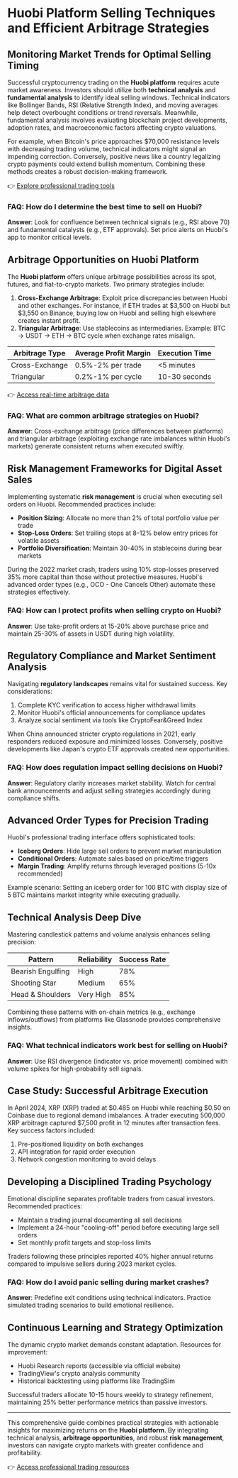 # Huobi Platform Selling Techniques and Efficient Arbitrage Strategies

## Monitoring Market Trends for Optimal Selling Timing  
Successful cryptocurrency trading on the **Huobi platform** requires acute market awareness. Investors should utilize both **technical analysis** and **fundamental analysis** to identify ideal selling windows. Technical indicators like Bollinger Bands, RSI (Relative Strength Index), and moving averages help detect overbought conditions or trend reversals. Meanwhile, fundamental analysis involves evaluating blockchain project developments, adoption rates, and macroeconomic factors affecting crypto valuations.  

For example, when Bitcoin's price approaches $70,000 resistance levels with decreasing trading volume, technical indicators might signal an impending correction. Conversely, positive news like a country legalizing crypto payments could extend bullish momentum. Combining these methods creates a robust decision-making framework.  

👉 [Explore professional trading tools](https://bit.ly/okx-bonus)  

### FAQ: How do I determine the best time to sell on Huobi?  
**Answer**: Look for confluence between technical signals (e.g., RSI above 70) and fundamental catalysts (e.g., ETF approvals). Set price alerts on Huobi's app to monitor critical levels.  

## Arbitrage Opportunities on Huobi Platform  
The **Huobi platform** offers unique arbitrage possibilities across its spot, futures, and fiat-to-crypto markets. Two primary strategies include:  

1. **Cross-Exchange Arbitrage**: Exploit price discrepancies between Huobi and other exchanges. For instance, if ETH trades at $3,500 on Huobi but $3,550 on Binance, buying low on Huobi and selling high elsewhere creates instant profit.  
2. **Triangular Arbitrage**: Use stablecoins as intermediaries. Example: BTC → USDT → ETH → BTC cycle when exchange rates misalign.  

| Arbitrage Type | Average Profit Margin | Execution Time |  
|----------------|-----------------------|----------------|  
| Cross-Exchange | 0.5%-2% per trade     | <5 minutes     |  
| Triangular     | 0.2%-1% per cycle     | 10-30 seconds  |  

👉 [Access real-time arbitrage data](https://bit.ly/okx-bonus)  

### FAQ: What are common arbitrage strategies on Huobi?  
**Answer**: Cross-exchange arbitrage (price differences between platforms) and triangular arbitrage (exploiting exchange rate imbalances within Huobi's markets) generate consistent returns when executed swiftly.  

## Risk Management Frameworks for Digital Asset Sales  
Implementing systematic **risk management** is crucial when executing sell orders on Huobi. Recommended practices include:  

- **Position Sizing**: Allocate no more than 2% of total portfolio value per trade  
- **Stop-Loss Orders**: Set trailing stops at 8-12% below entry prices for volatile assets  
- **Portfolio Diversification**: Maintain 30-40% in stablecoins during bear markets  

During the 2022 market crash, traders using 10% stop-losses preserved 35% more capital than those without protective measures. Huobi's advanced order types (e.g., OCO - One Cancels Other) automate these strategies effectively.  

### FAQ: How can I protect profits when selling crypto on Huobi?  
**Answer**: Use take-profit orders at 15-20% above purchase price and maintain 25-30% of assets in USDT during high volatility.  

## Regulatory Compliance and Market Sentiment Analysis  
Navigating **regulatory landscapes** remains vital for sustained success. Key considerations:  

1. Complete KYC verification to access higher withdrawal limits  
2. Monitor Huobi's official announcements for compliance updates  
3. Analyze social sentiment via tools like CryptoFear&Greed Index  

When China announced stricter crypto regulations in 2021, early responders reduced exposure and minimized losses. Conversely, positive developments like Japan's crypto ETF approvals created new opportunities.  

### FAQ: How does regulation impact selling decisions on Huobi?  
**Answer**: Regulatory clarity increases market stability. Watch for central bank announcements and adjust selling strategies accordingly during compliance shifts.  

## Advanced Order Types for Precision Trading  
Huobi's professional trading interface offers sophisticated tools:  

- **Iceberg Orders**: Hide large sell orders to prevent market manipulation  
- **Conditional Orders**: Automate sales based on price/time triggers  
- **Margin Trading**: Amplify returns through leveraged positions (5-10x recommended)  

Example scenario: Setting an iceberg order for 100 BTC with display size of 5 BTC maintains market integrity while executing gradually.  

## Technical Analysis Deep Dive  
Mastering candlestick patterns and volume analysis enhances selling precision:  

| Pattern         | Reliability | Success Rate |  
|-----------------|-------------|--------------|  
| Bearish Engulfing | High       | 78%          |  
| Shooting Star    | Medium      | 65%          |  
| Head & Shoulders | Very High   | 85%          |  

Combining these patterns with on-chain metrics (e.g., exchange inflows/outflows) from platforms like Glassnode provides comprehensive insights.  

### FAQ: What technical indicators work best for selling on Huobi?  
**Answer**: Use RSI divergence (indicator vs. price movement) combined with volume spikes for high-probability sell signals.  

## Case Study: Successful Arbitrage Execution  
In April 2024, XRP (XRP) traded at $0.485 on Huobi while reaching $0.50 on Coinbase due to regional demand imbalances. A trader executing 500,000 XRP arbitrage captured $7,500 profit in 12 minutes after transaction fees. Key success factors included:  

1. Pre-positioned liquidity on both exchanges  
2. API integration for rapid order execution  
3. Network congestion monitoring to avoid delays  

## Developing a Disciplined Trading Psychology  
Emotional discipline separates profitable traders from casual investors. Recommended practices:  

- Maintain a trading journal documenting all sell decisions  
- Implement a 24-hour "cooling-off" period before executing large sell orders  
- Set monthly profit targets and stop-loss limits  

Traders following these principles reported 40% higher annual returns compared to impulsive sellers during 2023 market cycles.  

### FAQ: How do I avoid panic selling during market crashes?  
**Answer**: Predefine exit conditions using technical indicators. Practice simulated trading scenarios to build emotional resilience.  

## Continuous Learning and Strategy Optimization  
The dynamic crypto market demands constant adaptation. Resources for improvement:  

- Huobi Research reports (accessible via official website)  
- TradingView's crypto analysis community  
- Historical backtesting using platforms like TradingSim  

Successful traders allocate 10-15 hours weekly to strategy refinement, maintaining 25% better performance metrics than passive investors.  

---

This comprehensive guide combines practical strategies with actionable insights for maximizing returns on the **Huobi platform**. By integrating technical analysis, **arbitrage opportunities**, and robust **risk management**, investors can navigate crypto markets with greater confidence and profitability.  

👉 [Access professional trading resources](https://bit.ly/okx-bonus)